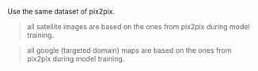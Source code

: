 Use the same dataset of pix2pix.

> all satellite images are based on the ones from pix2pix during model training.


> all google (targeted domain) maps are based on the ones from pix2pix during model training.
